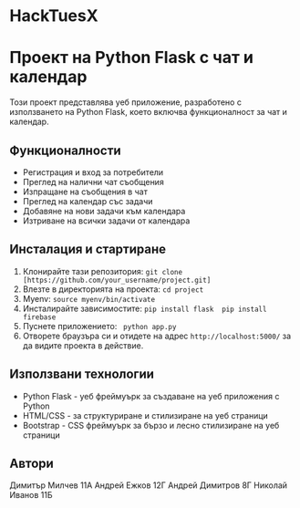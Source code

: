 # HackTuesX


# Проект на Python Flask с чат и календар

Този проект представлява уеб приложение, разработено с използването на Python Flask, което включва функционалност за чат и календар.

## Функционалности

- Регистрация и вход за потребители
- Преглед на налични чат съобщения
- Изпращане на съобщения в чат
- Преглед на календар със задачи
- Добавяне на нови задачи към календара
- Изтриване на всички задачи от календара

## Инсталация и стартиране

1. Клонирайте тази репозитория:
   `git clone [https://github.com/your_username/project.git]`
2. Влезте в директорията на проекта:
   `cd project`
3. Myenv:
   `source myenv/bin/activate`
4. Инсталирайте зависимостите:
   `pip install flask  pip install firebase`
5. Пуснете приложението:
   ` python app.py`
6. Отворете браузъра си и отидете на адрес `http://localhost:5000/` за да видите проекта в действие.

## Използвани технологии

- Python Flask - уеб фреймуърк за създаване на уеб приложения с Python
- HTML/CSS - за структуриране и стилизиране на уеб страници
- Bootstrap - CSS фреймуърк за бързо и лесно стилизиране на уеб страници

## Автори

Димитър Милчев 11А
Андрей Ежков 12Г
Андрей Димитров 8Г
Николай Иванов 11Б
